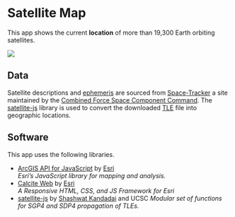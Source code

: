 # Satellite Map
This app shows the current **location** of more than 19,300 Earth orbiting satellites.

![](img/satellite.gif)

## Data
Satellite descriptions and [ephemeris](https://en.wikipedia.org/wiki/Ephemeris) are sourced from [Space-Tracker](https://www.space-track.org) a site maintained by the [Combined Force Space Component Command](https://www.vandenberg.af.mil/About-Us/Fact-Sheets/Display/Article/2020370/combined-force-space-component-command/). The [satellite-js](https://github.com/shashwatak/satellite-js) library is used to convert the downloaded [TLE](https://en.wikipedia.org/wiki/Two-line_element_set) file into geographic locations.

## Software
This app uses the following libraries.
* [ArcGIS API for JavaScript](https://developers.arcgis.com/javascript/) by [Esri](https://www.esri.com/)<br/>
_Esri’s JavaScript library for mapping and analysis._
* [Calcite Web](https://esri.github.io/calcite-web/) by [Esri](https://www.esri.com/)<br/>
_A Responsive HTML, CSS, and JS Framework for Esri_
* [satellite-js](https://github.com/shashwatak/satellite-js) by [Shashwat Kandadai](https://github.com/shashwatak) and UCSC
_Modular set of functions for SGP4 and SDP4 propagation of TLEs._
